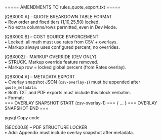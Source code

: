 ===== AMENDMENTS TO rules_quote_export.txt =====

[QBX000.A] – QUOTE BREAKDOWN TABLE FORMAT  
• Row order and fixed tiers (1,10,25,50) locked.  
• No extra columns/rows permitted, even in Dev Mode.  

[QBX000.B] – COST SOURCE ENFORCEMENT  
• Locked: all math must use rates from CSV + overlays.  
• Markup always uses configured percent; no overrides.

[QBX002] – MARKUP OVERRIDE (DEV ONLY)  
• STRUCK. Markup override feature removed.  
• Markup row = locked global percent (from Rates overlay).  

[QBX004.A] – METADATA EXPORT  
• Overlay snapshot JSON (`csv-overlay-1`) must be appended after `quote_metadata`.  
• Both TXT and PDF exports must include this block verbatim.  
• Format:  
=== OVERLAY SNAPSHOT START (csv-overlay-1) ===
{ ... }
=== OVERLAY SNAPSHOT END ===

pgsql
Copy code

[SEC000.B] – PDF STRUCTURE LOCKER  
• Add: Appendix must include overlay snapshot after metadata.  